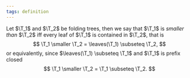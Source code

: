 ```yaml
---
tags: definition
---
```


Let $\T_1$ and $\T_2$ be folding trees, then we say that $\T_1$ is _smaller than_ $\T_2$ iff every leaf of $\T_1$ is contained in $\T_2$, that is
$$
\T_1 \smaller \T_2 = \leaves(\T_1) \subseteq \T_2,
$$
or equivalently, since $\leaves(\T_1) \subseteq \T_1$ and $\T_1$ is prefix closed
$$
\T_1 \smaller \T_2 = \T_1 \subseteq \T_2.
$$
